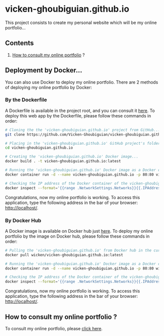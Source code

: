 # vicken-ghoubiguian.github.io

This project consists to create my personal website which will be my online portfolio...

## Contents

1. [How to consult my online portfolio](#consultation) ?

## Deployment by Docker...

You can also use Docker to deploy my online portfolio. There are 2 methods of deploying my online portfolio by Docker:

### By the Dockerfile

A Dockerfile is available in the project root, and you can consult it [here](https://github.com/Vicken-Ghoubiguian/vicken-ghoubiguian.github.io/blob/master/Dockerfile). To deploy this web app by the Dockerfile, please follow these commands in order:

```bash
# Cloning the the 'vicken-ghoubiguian.github.io' project from GitHub...
git clone https://github.com/Vicken-Ghoubiguian/vicken-ghoubiguian.github.io

# Placing in the 'vicken-ghoubiguian.github.io' GitHub project's folder...
cd vicken-ghoubiguian.github.io

# Creating the 'vicken-ghoubiguian.github.io' Docker image...
docker build . -t vicken-ghoubiguian.github.io:latest

# Running the 'vicken-ghoubiguian.github.io' Docker image as a Docker container to deploy this portfolio online...
docker container run -d --name vicken-ghoubiguian.github.io -p 80:80 vicken-ghoubiguian.github.io:latest

# Checking the IP address of the Docker container of the vicken-ghoubiguian.github.io application...
docker inspect --format='{{range .NetworkSettings.Networks}}{{.IPAddress}}{{end}}' vicken-ghoubiguian.github.io
```

Congratulations, now my online portfolio is working. To access this application, type the following address in the bar of your browser: [http://localhost/](http://localhost/).

### By Docker Hub

A Docker image is available on Docker hub just [here](https://hub.docker.com/r/wicken/vicken-ghoubiguian.github.io). To deploy my online portfolio by the image on Docker hub, please follow these commands in order:

```bash
# Pulling the 'vicken-ghoubiguian.github.io' from Docker hub in the current machine...
docker pull wicken/vicken-ghoubiguian.github.io:latest

# Running the 'vicken-ghoubiguian.github.io' Docker image as a Docker container to deploy this portfolio online...
docker container run -d --name vicken-ghoubiguian.github.io -p 80:80 wicken/vicken-ghoubiguian.github.io:latest

# Checking the IP address of the Docker container of the vicken-ghoubiguian.github.io application...
docker inspect --format='{{range .NetworkSettings.Networks}}{{.IPAddress}}{{end}}' vicken-ghoubiguian.github.io
```

Congratulations, now my online portfolio is working. To access this application, type the following address in the bar of your browser: [http://localhost/](http://localhost/).

<a id='consultation'></a>
## How to consult my online portfolio ?

To consult my online portfolio, please [click here](https://vicken-ghoubiguian.github.io/).